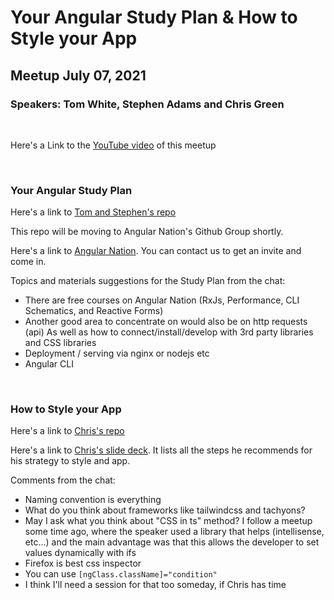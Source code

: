 # Your Angular Study Plan & How to Style your App

## Meetup July 07, 2021

### Speakers: Tom White, Stephen Adams and Chris Green

<p>&nbsp;</p>

Here's a Link to the [YouTube video](https://youtu.be/43zf8ryLkuA) of this meetup

<p>&nbsp;</p>

### Your Angular Study Plan

Here's a link to [Tom and Stephen's repo](https://github.com/Angular-community-collab/angular-study-guide#readme)

This repo will be moving to Angular Nation's Github Group shortly.

Here's a link to [Angular Nation](AngularNation.net). You can contact us to get an invite and come in.

Topics and materials suggestions for the Study Plan from the chat:

- There are free courses on Angular Nation (RxJs, Performance, CLI Schematics, and Reactive Forms)
- Another good area to concentrate on would also be on http requests (api) As well as how to connect/install/develop with 3rd party libraries and CSS libraries
- Deployment / serving via nginx or nodejs etc
- Angular CLI


<p>&nbsp;</p>

### How to Style your App

Here's a link to [Chris's repo](https://github.com/richgenres/style-your-app)

Here's a link to [Chris's slide deck](https://github.com/tomwhite007/angular2bes-site-2020/raw/master/apps/angular2bes/src/assets/content/how-to-style-your-app.pdf). It lists all the steps he recommends for his strategy to style and app.

Comments from the chat:

- Naming convention is everything
- What do you think about frameworks like tailwindcss and tachyons?
- May I ask what you think about "CSS in ts" method? I follow a meetup some time ago, where the speaker used a library that helps (intellisense, etc...) and the main advantage was that this allows the developer to set values dynamically with ifs
- Firefox is best css inspector
- You can use `[ngClass.className]="condition"`
- I think I'll need a session for that too someday, if Chris has time

